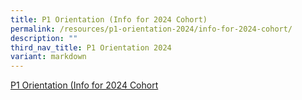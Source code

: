 ```yaml
---
title: P1 Orientation (Info for 2024 Cohort)
permalink: /resources/p1-orientation-2024/info-for-2024-cohort/
description: ""
third_nav_title: P1 Orientation 2024
variant: markdown
---
```

<a href="/files/For%20Parents/2024_P1_Administration.pdf" target="_blank">P1 Orientation (Info for 2024 Cohort</a>